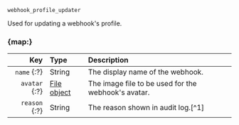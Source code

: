 `webhook_profile_updater`

Used for updating a webhook's profile.


### {map:}

|           Key | Type                            | Description                                         |
|--------------:|:--------------------------------|:----------------------------------------------------|
|   `name` {:?} | String                          | The display name of the webhook.                    |
| `avatar` {:?} | [File object](/schemas/file.md) | The image file to be used for the webhook's avatar. |
| `reason` {:?} | String                          | The reason shown in audit log.[^1]                  |
